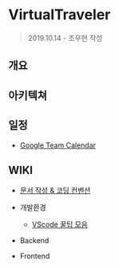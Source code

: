 # VirtualTraveler

> 2019.10.14 - 조우현 작성



## 개요



## 아키텍쳐



## 일정

- <a href="https://calendar.google.com/calendar/embed?src=k4h8g6b7jn7vrmqlngfj93lb7s%40group.calendar.google.com&ctz=Asia%2FSeoul">Google Team Calendar</a>

## WIKI

- <a href="">문서 작성 & 코딩 컨벤션</a>

- 개발환경
  - <a href="./WIKI/about_vscode.md">VScode 꿀팁 모음</a>
- Backend
- Frontend

